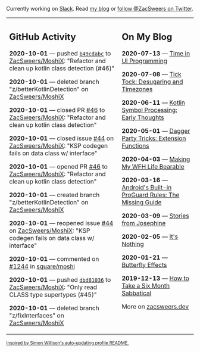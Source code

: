Currently working on [Slack](https://slack.com/). Read [my blog](https://zacsweers.dev/) or [follow @ZacSweers on Twitter](https://twitter.com/ZacSweers).

<table><tr><td valign="top" width="60%">

## GitHub Activity
<!-- githubActivity starts -->
**2020-10-01** — pushed [`b49cdabc`](https://github.com/ZacSweers/MoshiX/commit/b49cdabc07a9ffb3a536b9704b15d25aae8cf309) to [ZacSweers/MoshiX](https://api.github.com/repos/ZacSweers/MoshiX): "Refactor and clean up kotlin class detection (#46)"

**2020-10-01** — deleted branch "z/betterKotlinDetection" on [ZacSweers/MoshiX](https://api.github.com/repos/ZacSweers/MoshiX)

**2020-10-01** — closed PR [#46](https://api.github.com/repos/ZacSweers/MoshiX/pulls/46) to [ZacSweers/MoshiX](https://api.github.com/repos/ZacSweers/MoshiX): "Refactor and clean up kotlin class detection"

**2020-10-01** — closed issue [#44](https://api.github.com/repos/ZacSweers/MoshiX/issues/44) on [ZacSweers/MoshiX](https://api.github.com/repos/ZacSweers/MoshiX): "KSP codegen fails on data class w/ interface"

**2020-10-01** — opened PR [#46](https://api.github.com/repos/ZacSweers/MoshiX/pulls/46) to [ZacSweers/MoshiX](https://api.github.com/repos/ZacSweers/MoshiX): "Refactor and clean up kotlin class detection"

**2020-10-01** — created branch "z/betterKotlinDetection" on [ZacSweers/MoshiX](https://api.github.com/repos/ZacSweers/MoshiX)

**2020-10-01** — reopened issue [#44](https://api.github.com/repos/ZacSweers/MoshiX/issues/44) on [ZacSweers/MoshiX](https://api.github.com/repos/ZacSweers/MoshiX): "KSP codegen fails on data class w/ interface"

**2020-10-01** — commented on [#1244](https://github.com/square/moshi/issues/1244#issuecomment-702429264) in [square/moshi](https://api.github.com/repos/square/moshi)

**2020-10-01** — pushed [`dbd81036`](https://github.com/ZacSweers/MoshiX/commit/dbd81036681025c9202fd8798c8d7367c43516ab) to [ZacSweers/MoshiX](https://api.github.com/repos/ZacSweers/MoshiX): "Only read CLASS type supertypes (#45)"

**2020-10-01** — deleted branch "z/fixInterfaces" on [ZacSweers/MoshiX](https://api.github.com/repos/ZacSweers/MoshiX)
<!-- githubActivity ends -->
</td><td valign="top" width="40%">

## On My Blog
<!-- blog starts -->
**2020-07-13** — [Time in UI Programming](https://www.zacsweers.dev/time-in-ui/)

**2020-07-08** — [Tick Tock: Desugaring and Timezones](https://www.zacsweers.dev/ticktock-desugaring-timezones/)

**2020-06-11** — [Kotlin Symbol Processing: Early Thoughts](https://www.zacsweers.dev/kotlin-symbol-processor-early-thoughts/)

**2020-05-01** — [Dagger Party Tricks: Extension Functions](https://www.zacsweers.dev/dagger-party-tricks-extension-functions/)

**2020-04-03** — [Making My WFH Life Bearable](https://www.zacsweers.dev/making-wfh-life-bearable/)

**2020-03-16** — [Android's Built-in ProGuard Rules: The Missing Guide](https://www.zacsweers.dev/android-proguard-rules/)

**2020-03-09** — [Stories from Josephine](https://www.zacsweers.dev/stories-from-josephine/)

**2020-02-05** — [It's Nothing](https://www.zacsweers.dev/its-nothing/)

**2020-01-21** — [Butterfly Effects](https://www.zacsweers.dev/butterfly-effects/)

**2019-12-13** — [How to Take a Six Month Sabbatical](https://www.zacsweers.dev/how-to-take-a-six-month-sabbatical/)
<!-- blog ends -->
More on [zacsweers.dev](https://zacsweers.dev/)
</td></tr></table>

<sub><a href="https://simonwillison.net/2020/Jul/10/self-updating-profile-readme/">Inspired by Simon Willison's auto-updating profile README.</a></sub>